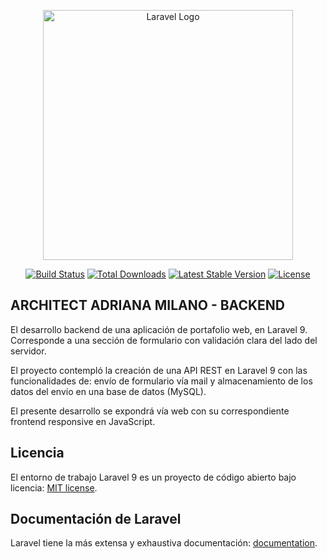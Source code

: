 <p align="center"><a href="https://laravel.com" target="_blank"><img src="https://raw.githubusercontent.com/laravel/art/master/logo-lockup/5%20SVG/2%20CMYK/1%20Full%20Color/laravel-logolockup-cmyk-red.svg" width="400" alt="Laravel Logo"></a></p>

<p align="center">
<a href="https://github.com/laravel/framework/actions"><img src="https://github.com/laravel/framework/workflows/tests/badge.svg" alt="Build Status"></a>
<a href="https://packagist.org/packages/laravel/framework"><img src="https://img.shields.io/packagist/dt/laravel/framework" alt="Total Downloads"></a>
<a href="https://packagist.org/packages/laravel/framework"><img src="https://img.shields.io/packagist/v/laravel/framework" alt="Latest Stable Version"></a>
<a href="https://packagist.org/packages/laravel/framework"><img src="https://img.shields.io/packagist/l/laravel/framework" alt="License"></a>
</p>

## ARCHITECT ADRIANA MILANO - BACKEND

El desarrollo backend de una aplicación de portafolio web, en Laravel 9. Corresponde a una sección de formulario con validación clara del lado del servidor.

El proyecto  contempló la creación de una API REST en Laravel 9 con las funcionalidades de: envío de formulario vía mail y almacenamiento de los datos del envío en una base de datos (MySQL).

El presente desarrollo se expondrá vía web con su correspondiente frontend responsive en JavaScript.

## Licencia

El entorno de trabajo Laravel 9 es un proyecto de código  abierto bajo licencia: [MIT license](https://opensource.org/licenses/MIT).

## Documentación de Laravel

Laravel tiene la más  extensa y exhaustiva documentación:  [documentation](https://laravel.com/docs).
